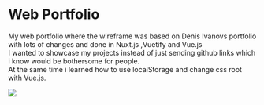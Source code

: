 # Web Portfolio

My web portfolio where the wireframe was based on Denis Ivanovs portfolio with lots of changes and done in Nuxt.js ,Vuetify and Vue.js <br> 
I wanted to showcase my projects instead of just sending github links which i know would be bothersome for people. <br>
At the same time i learned how to use localStorage and change css root with Vue.js.


![](https://github.com/littlenines/WebPortfolio/blob/f8e0fff1e511e5051cf2a53adaa172da9a610a9c/portfoliogif.gif)


